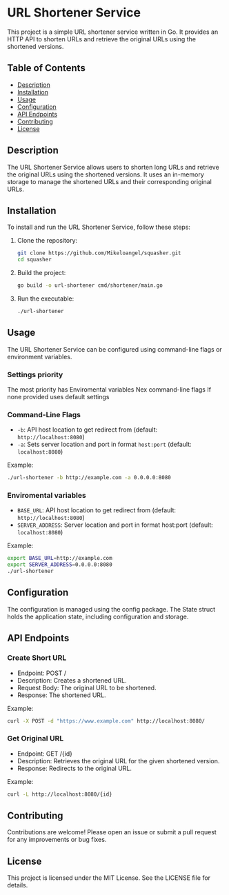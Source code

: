 # URL Shortener Service

This project is a simple URL shortener service written in Go. It provides an HTTP API to shorten URLs and retrieve the original URLs using the shortened versions.

## Table of Contents

- [Description](#description)
- [Installation](#installation)
- [Usage](#usage)
- [Configuration](#configuration)
- [API Endpoints](#api-endpoints)
- [Contributing](#contributing)
- [License](#license)

## Description

The URL Shortener Service allows users to shorten long URLs and retrieve the original URLs using the shortened versions. It uses an in-memory storage to manage the shortened URLs and their corresponding original URLs.

## Installation

To install and run the URL Shortener Service, follow these steps:

1. Clone the repository:
    ```sh
    git clone https://github.com/Mikeloangel/squasher.git
    cd squasher
    ```

2. Build the project:
    ```sh
    go build -o url-shortener cmd/shortener/main.go
    ```

3. Run the executable:
    ```sh
    ./url-shortener
    ```

## Usage

The URL Shortener Service can be configured using command-line flags or environment variables.

### Settings priority
The most priority has Enviromental variables
Nex command-line flags
If none provided uses default settings

### Command-Line Flags

- `-b`: API host location to get redirect from (default: `http://localhost:8080`)
- `-a`: Sets server location and port in format `host:port` (default: `localhost:8080`)

Example:
```sh
./url-shortener -b http://example.com -a 0.0.0.0:8080
```

### Enviromental variables

- `BASE_URL`: API host location to get redirect from (default: `http://localhost:8080`)
- `SERVER_ADDRESS`: Server location and port in format host:port (default: `localhost:8080`)

Example:
```sh
export BASE_URL=http://example.com
export SERVER_ADDRESS=0.0.0.0:8080
./url-shortener
```

## Configuration
The configuration is managed using the config package. The State struct holds the application state, including configuration and storage.

## API Endpoints

### Create Short URL
- Endpoint: POST /
- Description: Creates a shortened URL.
- Request Body: The original URL to be shortened.
- Response: The shortened URL.

Example:
```sh
curl -X POST -d "https://www.example.com" http://localhost:8080/
```

### Get Original URL
- Endpoint: GET /{id}
- Description: Retrieves the original URL for the given shortened version.
- Response: Redirects to the original URL.

Example:
```sh
curl -L http://localhost:8080/{id}
```

## Contributing
Contributions are welcome! Please open an issue or submit a pull request for any improvements or bug fixes.

## License
This project is licensed under the MIT License. See the LICENSE file for details.